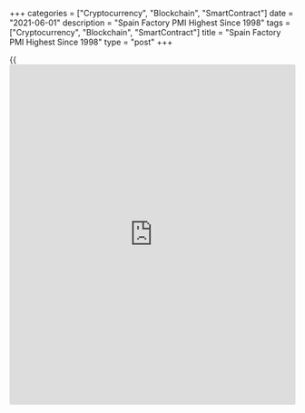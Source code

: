 +++
categories = ["Cryptocurrency", "Blockchain", "SmartContract"]
date = "2021-06-01"
description = "Spain Factory PMI Highest Since 1998"
tags = ["Cryptocurrency", "Blockchain", "SmartContract"]
title = "Spain Factory PMI Highest Since 1998"
type = "post"
+++

{{<iframe id="large-banner" src="https://www.bounty.group/#slide=18.0" width="100%" height="600" scrolling="no" style="border: 0px solid rgb(216, 221, 230); border-radius: 3px;">}}

Spain's manufacturing sector expanded at the fastest pace in 23 years in
May, led by solid growth in output and new orders, survey results from
IHS Markit showed Tuesday.

The headline IHS Markit Spain Manufacturing purchasing managers' index
climbed to 59.4 from 57.7 in April. The latest reading was the highest
since May 1998. Economists had forecast a score of 59.5.

A reading above 50 suggests growth in the sector, which expanded for a
fourth consecutive month.

Responding to strong output and order growth, more jobs were created in
May.

Meanwhile, supply-side constraints intensified in May. Input and output
prices hit new series highs

"May was another stellar month for the Spanish manufacturing sector,
with both new orders and output rising at rates not seen since before
the global financial crisis," IHS Markit Economics Director Paul Smith
said.

"Growth is being driven by the ongoing reopening of economies and
continued strength in demand, both from at home and from European
neighbors."

For comments and feedback [contact](https://www.playgroundfx.com/contact/): editorial@rtt[news](https://www.letsplayfx.com/blog/forex-news-website/).com

[Economic News][1]

 **What parts of the world are seeing the best (and worst) economic
performances lately? Click[here][2] to check out our [Econ Scorecard][2]
and find out! See up-to-the-moment [ranking](https://www.playgroundfx.com/blog/crypto-exchange-ranking/)s for the best and worst
performers in [GDP][2], [unemployment rate][3], [inflation][4] and much
more.**

   1. www.rtt[news](https://www.letsplayfx.com/blog/forex-news-website/).com/Content/EconomicNews.aspx
   2. www.rtt[news](https://www.letsplayfx.com/blog/forex-news-website/).com/economic-scorecard/world-rank/GDP/highest-performance.aspx
   3. www.rtt[news](https://www.letsplayfx.com/blog/forex-news-website/).com/economic-scorecard/world-rank/unemployment-rate/lowest-performance.aspx
   4. www.rtt[news](https://www.letsplayfx.com/blog/forex-news-website/).com/economic-scorecard/world-rank/CPI/highest-performance.aspx